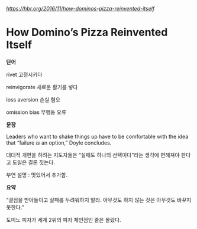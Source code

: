 *https://hbr.org/2016/11/how-dominos-pizza-reinvented-itself*

How Domino’s Pizza Reinvented Itself
====================================

**단어**

rivet 고정시키다

reinvigorate 새로운 활기를 넣다

loss aversion 손실 혐오

omission bias 무행동 오류

**문장**

Leaders who want to shake things up have to be comfortable with the idea that “failure *is* an option,” Doyle concludes.

대대적 개편을 하려는 지도자들은 “실패도 하나의 선택이다”라는 생각에 편해져야 한다고 도일은 결론 짓는다.

부연 설명 : 멋있어서 추가함.

**요약**

“결점을 받아들이고 실패를 두려워하지 말라. 아무것도 하지 않는 것은 아무것도 바꾸지 못한다.”

도미노 피자가 세계 2위의 피자 체인점인 줄은 몰랐다.
